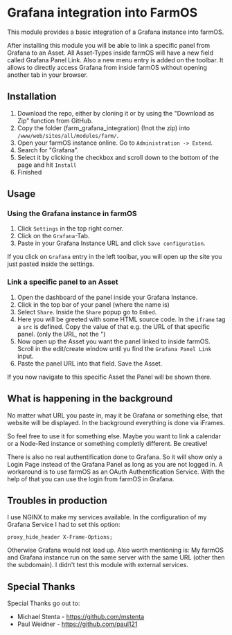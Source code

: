 # Grafana integration into FarmOS

This module provides a basic integration of a Grafana instance into farmOS.

After installing this module you will be able to link a specific panel from Grafana to an Asset. All Asset-Types inside farmOS will have a new field called Grafana Panel Link. Also a new menu entry is added on the toolbar. It allows to directly access Grafana from inside farmOS without opening another tab in your browser.

## Installation

1. Download the repo, either by cloning it or by using the "Download as Zip" function from GitHub. 
1. Copy the folder (farm_grafana_integration) (!not the zip) into `/www/web/sites/all/modules/farm/`.
1. Open your farmOS instance online. Go to `Administration -> Extend`. 
1. Search for "Grafana".
1. Select it by clicking the checkbox and scroll down to the bottom of the page and hit `Install`
1. Finished

## Usage

### Using the Grafana instance in farmOS

1. Click `Settings` in the top right corner.
1. Click on the `Grafana`-Tab.
1. Paste in your Grafana Instance URL and click `Save configuration`.

If you click on `Grafana` entry in the left toolbar, you will open up the site you just pasted inside the settings.

### Link a specific panel to an Asset

1. Open the dashboard of the panel inside your Grafana Instance.
1. Click in the top bar of your panel (where the name is)
1. Select `Share`. Inside the `Share` popup go to `Embed`.
1. Here you will be greeted with some HTML source code. In the `iframe` tag a `src` is defined. Copy the value of that e.g. the URL of that specific panel. (only the URL, not the ")
1. Now open up the Asset you want the panel linked to inside farmOS. Scroll in the edit/create window until yu find the `Grafana Panel Link` input.
1. Paste the panel URL into that field. Save the Asset.

If you now navigate to this specific Asset the Panel will be shown there.

## What is happening in the background

No matter what URL you paste in, may it be Grafana or something else, that website will be displayed.
In the background everything is done via iFrames.

So feel free to use it for something else. Maybe you want to link a calendar or a Node-Red instance or something completly different. Be creative!

There is also no real authentification done to Grafana. So it will show only a Login Page instead of the Grafana Panel as long as you are not logged in.
A workaround is to use farmOS as an OAuth Authentification Service. With the help of that you can use the login from farmOS in Grafana.

## Troubles in production

I use NGINX to make my services available. In the configuration of my Grafana Service I had to set this option:

```
proxy_hide_header X-Frame-Options;
```

Otherwise Grafana would not load up. Also worth mentioning is: My farmOS and Grafana instance run on the same server with the same URL (other then the subdomain). I didn't test this module with external services.

## Special Thanks
Special Thanks go out to:
- Michael Stenta - https://github.com/mstenta
- Paul Weidner - https://github.com/paul121
